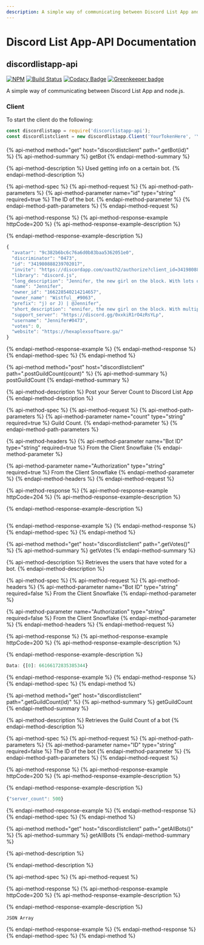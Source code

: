 ```yaml
---
description: A simple way of communicating between Discord List App and node.js
---
```


# Discord List App-API Documentation

## discordlistapp-api

[![NPM](https://nodei.co/npm/discordlistapp-api.png?compact=true)](https://nodei.co/npm/discordlistapp-api/) [![Build Status](https://travis-ci.org/Wist9063/discordlistapp-api.svg?branch=master)](https://travis-ci.org/Wist9063/discordlistapp-api) [![Codacy Badge](https://api.codacy.com/project/badge/Grade/c2d9c2694efa420da7bdd90b017f644f)](https://www.codacy.com/app/Wist9063/discordlistapp-api?utm_source=github.com&amp;utm_medium=referral&amp;utm_content=Wist9063/discordlistapp-api&amp;utm_campaign=Badge_Grade) [![Greenkeeper badge](https://badges.greenkeeper.io/Wist9063/discordlistapp-api.svg)](https://greenkeeper.io/)

A simple way of communicating between Discord List App and node.js.

### Client

To start the client do the following:

```javascript
const discordlistapp = require('discorclistapp-api');
const discordlistclient = new discordlistapp.Client('YourTokenHere', 'YourBotIDHere');
```

#### 

{% api-method method="get" host="discordlistclient" path=".getBot\(id\)" %}
{% api-method-summary %}
getBot
{% endapi-method-summary %}

{% api-method-description %}
Used getting info on a certain bot.
{% endapi-method-description %}

{% api-method-spec %}
{% api-method-request %}
{% api-method-path-parameters %}
{% api-method-parameter name="id" type="string" required=true %}
The ID of the bot.
{% endapi-method-parameter %}
{% endapi-method-path-parameters %}
{% endapi-method-request %}

{% api-method-response %}
{% api-method-response-example httpCode=200 %}
{% api-method-response-example-description %}

{% endapi-method-response-example-description %}

```javascript
{
  "avatar": "9c382b6bc6c76a6d0b83baa5362051e0", 
  "discriminator": "0473", 
  "id": "341980888239702017", 
  "invite": "https://discordapp.com/oauth2/authorize?client_id=341980888239702017&scope=bot&permissions=3533830", 
  "library": "discord.js", 
  "long_description": "Jennifer, the new girl on the block. With lots of features listed below\r\nFeatures:\r\nModeration:\r\n- Kicking\r\n- Banning\r\n- Moderation Log\r\n- Message Pruning\r\nFun:\r\n- Dice Rolling\r\n- Coin Flipping\r\n- 8ball\r\n- Crime Coefficient\r\n- ASCII faces\r\n- Coin Flipping\r\n- Movie & TV lookup!\r\nUtility:\r\n- Server Information\r\n- User Information Fetching w/ User Avatar Displaying\r\n- Role Information\r\n- UserRole lookup\r\n- Member Count\r\n\r\nAnd more!", 
  "name": "Jennifer", 
  "owner_id": "166228540214214657", 
  "owner_name": "Wistful__#9063", 
  "prefix": "j) or J) | @Jennifer", 
  "short_description": "ennifer, the new girl on the block. With multiple Moderation, Utility, Lookup, & Fun commands. (ITS NOT JUST A GIRL :D)", 
  "support_server": "https://discord.gg/0xxkiR1rO4zRsYLp", 
  "username": "Jennifer#0473", 
  "votes": 0, 
  "website": "https://hexaplexsoftware.ga/"
}
```
{% endapi-method-response-example %}
{% endapi-method-response %}
{% endapi-method-spec %}
{% endapi-method %}

{% api-method method="post" host="discordlistclient" path=".postGuildCount\(count\)" %}
{% api-method-summary %}
postGuildCount
{% endapi-method-summary %}

{% api-method-description %}
Post your Server Count to Discord List App
{% endapi-method-description %}

{% api-method-spec %}
{% api-method-request %}
{% api-method-path-parameters %}
{% api-method-parameter name="count" type="string" required=true %}
Guild Count.
{% endapi-method-parameter %}
{% endapi-method-path-parameters %}

{% api-method-headers %}
{% api-method-parameter name="Bot ID" type="string" required=true %}
From the Client Snowflake
{% endapi-method-parameter %}

{% api-method-parameter name="Authorization" type="string" required=true %}
From the Client Snowflake
{% endapi-method-parameter %}
{% endapi-method-headers %}
{% endapi-method-request %}

{% api-method-response %}
{% api-method-response-example httpCode=204 %}
{% api-method-response-example-description %}

{% endapi-method-response-example-description %}

```

```
{% endapi-method-response-example %}
{% endapi-method-response %}
{% endapi-method-spec %}
{% endapi-method %}

{% api-method method="get" host="discordlistclient" path=".getVotes\(\)" %}
{% api-method-summary %}
getVotes
{% endapi-method-summary %}

{% api-method-description %}
Retrieves the users that have voted for a bot.
{% endapi-method-description %}

{% api-method-spec %}
{% api-method-request %}
{% api-method-headers %}
{% api-method-parameter name="Bot ID" type="string" required=false %}
From the Client Snowflake
{% endapi-method-parameter %}

{% api-method-parameter name="Authorization" type="string" required=false %}
From the Client Snowflake
{% endapi-method-parameter %}
{% endapi-method-headers %}
{% endapi-method-request %}

{% api-method-response %}
{% api-method-response-example httpCode=200 %}
{% api-method-response-example-description %}

{% endapi-method-response-example-description %}

```javascript
Data: {[0]: 66166172835385344}
```
{% endapi-method-response-example %}
{% endapi-method-response %}
{% endapi-method-spec %}
{% endapi-method %}

{% api-method method="get" host="discordlistclient" path=".getGuildCount\(id\)" %}
{% api-method-summary %}
getGuildCount
{% endapi-method-summary %}

{% api-method-description %}
Retrieves the Guild Count of a bot
{% endapi-method-description %}

{% api-method-spec %}
{% api-method-request %}
{% api-method-path-parameters %}
{% api-method-parameter name="ID" type="string" required=false %}
The ID of the bot
{% endapi-method-parameter %}
{% endapi-method-path-parameters %}
{% endapi-method-request %}

{% api-method-response %}
{% api-method-response-example httpCode=200 %}
{% api-method-response-example-description %}

{% endapi-method-response-example-description %}

```javascript
{"server_count": 500}
```
{% endapi-method-response-example %}
{% endapi-method-response %}
{% endapi-method-spec %}
{% endapi-method %}

{% api-method method="get" host="discordlistclient" path=".getAllBots\(\)" %}
{% api-method-summary %}
getAllBots
{% endapi-method-summary %}

{% api-method-description %}

{% endapi-method-description %}

{% api-method-spec %}
{% api-method-request %}

{% api-method-response %}
{% api-method-response-example httpCode=200 %}
{% api-method-response-example-description %}

{% endapi-method-response-example-description %}

```
JSON Array
```
{% endapi-method-response-example %}
{% endapi-method-response %}
{% endapi-method-spec %}
{% endapi-method %}




